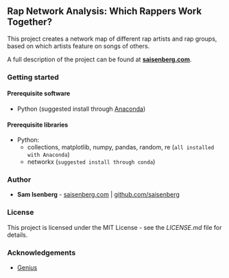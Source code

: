 ## Rap Network Analysis: Which Rappers Work Together?

This project creates a network map of different rap artists and rap groups, based on which artists feature on songs of others.

A full description of the project can be found at [**saisenberg.com**](https://saisenberg.com/projects/rap-networks.html).

### Getting started

#### Prerequisite software

* Python (suggested install through [Anaconda](https://www.anaconda.com/download/))

#### Prerequisite libraries

* Python:
    - collections, matplotlib, numpy, pandas, random, re (```all installed with Anaconda```)
    - networkx (```suggested install through conda```)


### Author

* **Sam Isenberg** - [saisenberg.com](https://saisenberg.com) | [github.com/saisenberg](https://github.com/saisenberg)


### License

This project is licensed under the MIT License - see the *LICENSE.md* file for details.

### Acknowledgements

* [Genius](http://genius.com)
